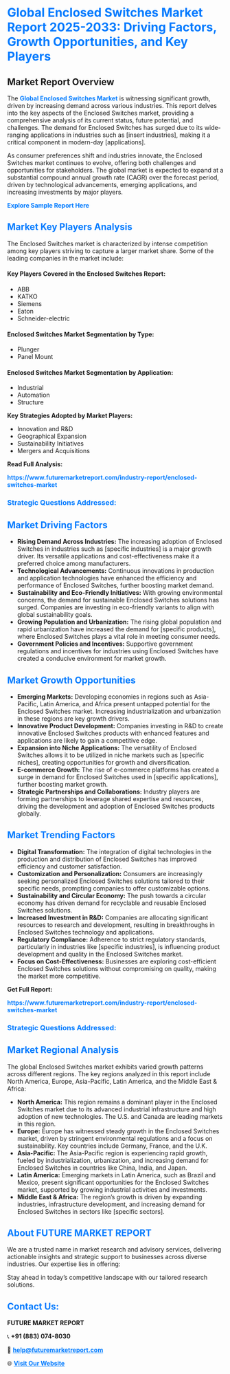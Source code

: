 <h1 style="color: #007BFF;">Global Enclosed Switches Market Report 2025-2033: Driving Factors, Growth Opportunities, and Key Players</h1>

<section id="overview">
<h2>Market Report Overview</h2>
<p>The <a href="https://www.futuremarketreport.com/industry-report/enclosed-switches-market" style="color: #007BFF; text-decoration: none;"><strong>Global Enclosed Switches Market</strong></a> is witnessing significant growth, driven by increasing demand across various industries. This report delves into the key aspects of the Enclosed Switches market, providing a comprehensive analysis of its current status, future potential, and challenges. The demand for Enclosed Switches has surged due to its wide-ranging applications in industries such as [insert industries], making it a critical component in modern-day [applications].</p>
<p>As consumer preferences shift and industries innovate, the Enclosed Switches market continues to evolve, offering both challenges and opportunities for stakeholders. The global market is expected to expand at a substantial compound annual growth rate (CAGR) over the forecast period, driven by technological advancements, emerging applications, and increasing investments by major players.</p>
</section>

<section id="overview">
<p><a href="https://www.futuremarketreport.com/request-sample/reportId=87284" style="color: #007BFF; text-decoration: none;"><strong>Explore Sample Report Here</strong></a></p>
</section>

<section id="key-players">
<h2 style="color: #007BFF;">Market Key Players Analysis</h2>
<p>The Enclosed Switches market is characterized by intense competition among key players striving to capture a larger market share. Some of the leading companies in the market include:</p>
<h4>Key Players Covered in the Enclosed Switches Report:</h4>
<ul><li>ABB</li><li>KATKO</li><li>Siemens</li><li>Eaton</li><li>Schneider-electric</li></ul>
<h4>Enclosed Switches Market Segmentation by Type:</h4>
<ul><li>Plunger</li><li>Panel Mount</li></ul>

<h4>Enclosed Switches Market Segmentation by Application:</h4>
<ul><li>Industrial</li><li>Automation</li><li>Structure</li></ul>
<p><strong>Key Strategies Adopted by Market Players:</strong></p>
<ul>
<li>Innovation and R&D</li>
<li>Geographical Expansion</li>
<li>Sustainability Initiatives</li>
<li>Mergers and Acquisitions</li>
</ul>
</section>

<section>
<p><strong>Read Full Analysis: </strong></p><a href="https://www.futuremarketreport.com/industry-report/enclosed-switches-market" style="color: #007BFF; text-decoration: none;"><strong>https://www.futuremarketreport.com/industry-report/enclosed-switches-market</strong></a>
<h3 style="color: #007BFF;">Strategic Questions Addressed:</h3>
</section>

<section id="driving-factors">
<h2 style="color: #007BFF;">Market Driving Factors</h2>
<ul>
<li><strong>Rising Demand Across Industries:</strong> The increasing adoption of Enclosed Switches in industries such as [specific industries] is a major growth driver. Its versatile applications and cost-effectiveness make it a preferred choice among manufacturers.</li>
<li><strong>Technological Advancements:</strong> Continuous innovations in production and application technologies have enhanced the efficiency and performance of Enclosed Switches, further boosting market demand.</li>
<li><strong>Sustainability and Eco-Friendly Initiatives:</strong> With growing environmental concerns, the demand for sustainable Enclosed Switches solutions has surged. Companies are investing in eco-friendly variants to align with global sustainability goals.</li>
<li><strong>Growing Population and Urbanization:</strong> The rising global population and rapid urbanization have increased the demand for [specific products], where Enclosed Switches plays a vital role in meeting consumer needs.</li>
<li><strong>Government Policies and Incentives:</strong> Supportive government regulations and incentives for industries using Enclosed Switches have created a conducive environment for market growth.</li>
</ul>
</section>

<section id="growth-opportunities">
<h2 style="color: #007BFF;">Market Growth Opportunities</h2>
<ul>
<li><strong>Emerging Markets:</strong> Developing economies in regions such as Asia-Pacific, Latin America, and Africa present untapped potential for the Enclosed Switches market. Increasing industrialization and urbanization in these regions are key growth drivers.</li>
<li><strong>Innovative Product Development:</strong> Companies investing in R&D to create innovative Enclosed Switches products with enhanced features and applications are likely to gain a competitive edge.</li>
<li><strong>Expansion into Niche Applications:</strong> The versatility of Enclosed Switches allows it to be utilized in niche markets such as [specific niches], creating opportunities for growth and diversification.</li>
<li><strong>E-commerce Growth:</strong> The rise of e-commerce platforms has created a surge in demand for Enclosed Switches used in [specific applications], further boosting market growth.</li>
<li><strong>Strategic Partnerships and Collaborations:</strong> Industry players are forming partnerships to leverage shared expertise and resources, driving the development and adoption of Enclosed Switches products globally.</li>
</ul>
</section>

<section id="trending-factors">
<h2 style="color: #007BFF;">Market Trending Factors</h2>
<ul>
<li><strong>Digital Transformation:</strong> The integration of digital technologies in the production and distribution of Enclosed Switches has improved efficiency and customer satisfaction.</li>
<li><strong>Customization and Personalization:</strong> Consumers are increasingly seeking personalized Enclosed Switches solutions tailored to their specific needs, prompting companies to offer customizable options.</li>
<li><strong>Sustainability and Circular Economy:</strong> The push towards a circular economy has driven demand for recyclable and reusable Enclosed Switches solutions.</li>
<li><strong>Increased Investment in R&D:</strong> Companies are allocating significant resources to research and development, resulting in breakthroughs in Enclosed Switches technology and applications.</li>
<li><strong>Regulatory Compliance:</strong> Adherence to strict regulatory standards, particularly in industries like [specific industries], is influencing product development and quality in the Enclosed Switches market.</li>
<li><strong>Focus on Cost-Effectiveness:</strong> Businesses are exploring cost-efficient Enclosed Switches solutions without compromising on quality, making the market more competitive.</li>
</ul>
</section>

<section>
<p><strong>Get Full Report: </strong></p><a href="https://www.futuremarketreport.com/industry-report/enclosed-switches-market" style="color: #007BFF; text-decoration: none;"><strong>https://www.futuremarketreport.com/industry-report/enclosed-switches-market</strong></a>
<h3 style="color: #007BFF;">Strategic Questions Addressed:</h3>
</section>


<section id="regional-analysis">
<h2 style="color: #007BFF;">Market Regional Analysis</h2>
<p>The global Enclosed Switches market exhibits varied growth patterns across different regions. The key regions analyzed in this report include North America, Europe, Asia-Pacific, Latin America, and the Middle East & Africa:</p>
<ul>
<li><strong>North America:</strong> This region remains a dominant player in the Enclosed Switches market due to its advanced industrial infrastructure and high adoption of new technologies. The U.S. and Canada are leading markets in this region.</li>
<li><strong>Europe:</strong> Europe has witnessed steady growth in the Enclosed Switches market, driven by stringent environmental regulations and a focus on sustainability. Key countries include Germany, France, and the U.K.</li>
<li><strong>Asia-Pacific:</strong> The Asia-Pacific region is experiencing rapid growth, fueled by industrialization, urbanization, and increasing demand for Enclosed Switches in countries like China, India, and Japan.</li>
<li><strong>Latin America:</strong> Emerging markets in Latin America, such as Brazil and Mexico, present significant opportunities for the Enclosed Switches market, supported by growing industrial activities and investments.</li>
<li><strong>Middle East & Africa:</strong> The region’s growth is driven by expanding industries, infrastructure development, and increasing demand for Enclosed Switches in sectors like [specific sectors].</li>
</ul>
</section>

<footer>
<h2 style="color: #007BFF;">About FUTURE MARKET REPORT</h2>
<p>We are a trusted name in market research and advisory services, delivering actionable insights and strategic support to businesses across diverse industries. Our expertise lies in offering:</p>

<p>Stay ahead in today’s competitive landscape with our tailored research solutions.</p>

<h2 style="color: #007BFF;">Contact Us:</h2>
<p><strong>FUTURE MARKET REPORT</strong></p>
<p>📞 <strong>+91 (883) 074-8030</strong></p>
<p>📧 <strong><a href="mailto:help@futuremarketreport.com" style="color: #007BFF;">help@futuremarketreport.com</a></strong></p>
<p>🌐 <strong><a href="https://www.futuremarketreport.com/" style="color: #007BFF;">Visit Our Website</a></strong></p>
</footer>